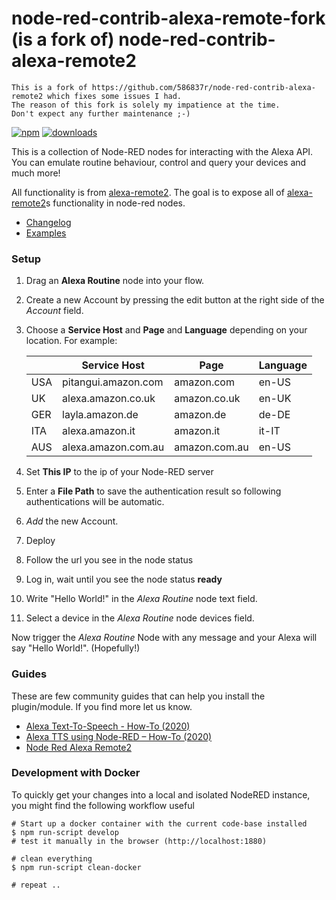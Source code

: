 # node-red-contrib-alexa-remote-fork (is a fork of) node-red-contrib-alexa-remote2
```
This is a fork of https://github.com/586837r/node-red-contrib-alexa-remote2 which fixes some issues I had.
The reason of this fork is solely my impatience at the time.
Don't expect any further maintenance ;-) 
```

[![npm](https://img.shields.io/npm/v/node-red-contrib-alexa-remote2.svg)](https://www.npmjs.com/package/node-red-contrib-alexa-remote2) [![downloads](https://img.shields.io/npm/dt/node-red-contrib-alexa-remote2.svg)](https://www.npmjs.com/package/node-red-contrib-alexa-remote2)

This is a collection of Node-RED nodes for interacting with the Alexa API.
You can emulate routine behaviour, control and query your devices and much more!

All functionality is from [alexa-remote2](https://www.npmjs.com/package/alexa-remote2).
The goal is to expose all of [alexa-remote2](https://www.npmjs.com/package/alexa-remote2)s functionality in node-red nodes.

 - [Changelog](CHANGELOG.md)
 - [Examples](examples.md)

### **Setup**
1. Drag an **Alexa Routine** node into your flow.
2. Create a new Account by pressing the edit button at the right side of the *Account* field.
3. Choose a **Service Host** and **Page** and **Language** depending on your location. For example:

   |     | Service Host        | Page          | Language |
   |-----|---------------------|---------------|----------|
   | USA | pitangui.amazon.com | amazon.com    | en-US    |
   | UK  | alexa.amazon.co.uk  | amazon.co.uk  | en-UK    |
   | GER | layla.amazon.de     | amazon.de     | de-DE    |
   | ITA | alexa.amazon.it     | amazon.it     | it-IT    |
   | AUS | alexa.amazon.com.au | amazon.com.au | en-US    |
   
4. Set **This IP** to the ip of your Node-RED server
5. Enter a **File Path** to save the authentication result so following authentications will be 
automatic. 
6. *Add* the new Account.
7. Deploy
8. Follow the url you see in the node status
9. Log in, wait until you see the node status **ready**
10. Write "Hello World!" in the *Alexa Routine* node text field.
11. Select a device in the *Alexa Routine* node devices field.

Now trigger the *Alexa Routine* Node with any message and your Alexa will say "Hello World!". (Hopefully!)

### **Guides**
These are few community guides that can help you install the plugin/module. If you find more let us know.

- [Alexa Text-To-Speech - How-To (2020)](https://youtu.be/vj9K0O_3zxI)
- [Alexa TTS using Node-RED – How-To (2020)](https://peyanski.com/alexa-tts-how-to/)
- [Node Red Alexa Remote2](https://tech.scargill.net/node-red-alexa-remote2/)


### Development with Docker
To quickly get your changes into a local and isolated NodeRED instance, you might find the following workflow useful


```
# Start up a docker container with the current code-base installed
$ npm run-script develop
# test it manually in the browser (http://localhost:1880)

# clean everything
$ npm run-script clean-docker

# repeat ..
```
